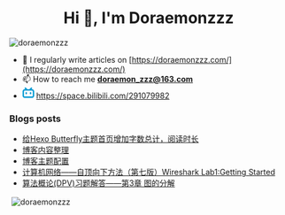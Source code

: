 <!--

### Hi there 👋

**Doraemonzzz/Doraemonzzz** is a ✨ _special_ ✨ repository because its `README.md` (this file) appears on your GitHub profile.

Here are some ideas to get you started:

- 🔭 I’m currently working on ...
- 🌱 I’m currently learning ...
- 👯 I’m looking to collaborate on ...
- 🤔 I’m looking for help with ...
- 💬 Ask me about ...
- 📫 How to reach me: ...
- 😄 Pronouns: ...
- ⚡ Fun fact: ...
-->



<h1 align="center">Hi 👋, I'm Doraemonzzz</h1>
<p align="left"> <img src="https://komarev.com/ghpvc/?username=doraemonzzz&label=Profile%20views&color=0e75b6&style=flat" alt="doraemonzzz" /> </p>

- 📝 I regularly write articles on [https://doraemonzzz.com/](https://doraemonzzz.com/)
- 📫 How to reach me **doraemon_zzz@163.com**
- ![](./bilibili.png) https://space.bilibili.com/291079982

### Blogs posts
<!-- BLOG-POST-LIST:START -->
- [给Hexo Butterfly主题首页增加字数总计，阅读时长](http://doraemonzzz.com/2021/06/13/2021-6-13-%E7%BB%99Hexo-Butterfly%E4%B8%BB%E9%A2%98%E9%A6%96%E9%A1%B5%E5%A2%9E%E5%8A%A0%E5%AD%97%E6%95%B0%E6%80%BB%E8%AE%A1%EF%BC%8C%E9%98%85%E8%AF%BB%E6%97%B6%E9%95%BF/)
- [博客内容整理](http://doraemonzzz.com/2021/06/12/2021-6-12-%E5%8D%9A%E5%AE%A2%E5%86%85%E5%AE%B9%E6%95%B4%E7%90%86/)
- [博客主题配置](http://doraemonzzz.com/2021/06/12/2021-6-12-%E5%8D%9A%E5%AE%A2%E9%85%8D%E7%BD%AE/)
- [计算机网络——自顶向下方法（第七版）Wireshark Lab1:Getting Started](http://doraemonzzz.com/2021/06/09/2021-6-9-%E8%AE%A1%E7%AE%97%E6%9C%BA%E7%BD%91%E7%BB%9C%E2%80%94%E2%80%94%E8%87%AA%E9%A1%B6%E5%90%91%E4%B8%8B%E6%96%B9%E6%B3%95%EF%BC%88%E7%AC%AC%E4%B8%83%E7%89%88%EF%BC%89Wireshark-Lab1-Getting-Started/)
- [算法概论(DPV)习题解答——第3章 图的分解](http://doraemonzzz.com/2021/06/06/2021-6-6-%E7%AE%97%E6%B3%95%E6%A6%82%E8%AE%BA(DPV)%E4%B9%A0%E9%A2%98%E8%A7%A3%E7%AD%94%E2%80%94%E2%80%94%E7%AC%AC3%E7%AB%A0-%E5%9B%BE%E7%9A%84%E5%88%86%E8%A7%A3/)
<!-- BLOG-POST-LIST:END -->

<p>&nbsp;<img align="center" src="https://github-readme-stats.vercel.app/api?username=doraemonzzz&show_icons=true&locale=en" alt="doraemonzzz" /></p>